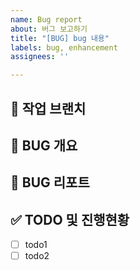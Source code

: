 ```yaml
---
name: Bug report
about: 버그 보고하기
title: "[BUG] bug 내용"
labels: bug, enhancement
assignees: ''

---
```


<!-- Assignees 체크하기 -->

## 🌴 작업 브랜치 <!-- 작업할 브랜치 명시 -->

## 🐛 BUG 개요 <!-- 어떤 부분에서 에러가 발생했는지 작성 -->

## 🚧 BUG 리포트 <!-- 버그의 원인은 무엇이었고 어떻게 해결했는지 작성 -->

## ✅ TODO 및 진행현황 <!-- 할 일 목록을 만들고 진행사항 표시 -->

- [ ] todo1
- [ ] todo2
